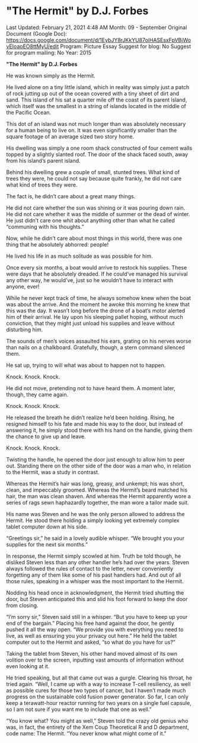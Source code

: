 # "The Hermit" by D.J. Forbes

Last Updated: February 21, 2021 4:48 AM
Month: 09 - September
Original Document (Google Doc): https://docs.google.com/document/d/1EybJY8rJKkYU87oiHASEsxFpVBjWovEIoaoEO8ttMyU/edit
Program: Picture Essay
Suggest for blog: No
Suggest for program mailing: No
Year: 2015

**"The Hermit" by D.J. Forbes**

He was known simply as the Hermit.

He lived alone on a tiny little island, which in reality was simply just a patch of rock jutting up out of the ocean covered with a tiny sheet of dirt and sand. This island of his sat a quarter mile off the coast of its parent island, which itself was the smallest in a string of islands located in the middle of the Pacific Ocean.

This dot of an island was not much longer than was absolutely necessary for a human being to live on. It was even significantly smaller than the square footage of an average sized two story home.

His dwelling was simply a one room shack constructed of four cement walls topped by a slightly slanted roof. The door of the shack faced south, away from his island’s parent island.

Behind his dwelling grew a couple of small, stunted trees. What kind of trees they were, he could not say because quite frankly, he did not care what kind of trees they were.

The fact is, he didn’t care about a great many things.

He did not care whether the sun was shining or it was pouring down rain. He did not care whether it was the middle of summer or the dead of winter. He just didn’t care one whit about anything other than what he called “communing with his thoughts.”

Now, while he didn’t care about most things in this world, there was one thing that he absolutely abhorred: people!

He lived his life in as much solitude as was possible for him.

Once every six months, a boat would arrive to restock his supplies. These were days that he absolutely dreaded. If he could’ve managed his survival any other way, he would’ve, just so he wouldn’t have to interact with anyone, ever!

While he never kept track of time, he always somehow knew when the boat was about the arrive. And the moment he awoke this morning he knew that this was the day. It wasn’t long before the drone of a boat’s motor alerted him of their arrival. He lay upon his sleeping pallet hoping, without much conviction, that they might just unload his supplies and leave without disturbing him.

The sounds of men’s voices assaulted his ears, grating on his nerves worse than nails on a chalkboard. Gratefully, though, a stern command silenced them.

He sat up, trying to will what was about to happen not to happen.

Knock. Knock. Knock.

He did not move, pretending not to have heard them. A moment later, though, they came again.

Knock. Knock. Knock.

He released the breath he didn’t realize he’d been holding. Rising, he resigned himself to his fate and made his way to the door, but instead of answering it, he simply stood there with his hand on the handle, giving them the chance to give up and leave.

Knock. Knock. Knock.

Twisting the handle, he opened the door just enough to allow him to peer out. Standing there on the other side of the door was a man who, in relation to the Hermit, was a study in contrast.

Whereas the Hermit’s hair was long, greasy, and unkempt; his was short, clean, and impeccably groomed. Whereas the Hermit’s beard matched his hair, the man was clean shaven. And whereas the Hermit apparently wore a series of rags sewn haphazardly together, the man wore a tailor made suit.

His name was Steven and he was the only person allowed to address the Hermit. He stood there holding a simply looking yet extremely complex tablet computer down at his side.

“Greetings sir,” he said in a lovely audible whisper. “We brought you your supplies for the next six months.”

In response, the Hermit simply scowled at him. Truth be told though, he disliked Steven less than any other handler he’s had over the years. Steven always followed the rules of contact to the letter, never conveniently forgetting any of them like some of his past handlers had. And out of all those rules, speaking in a whisper was the most important to the Hermit.

Nodding his head once in acknowledgment, the Hermit tried shutting the door, but Steven anticipated this and slid his foot forward to keep the door from closing.

“I’m sorry sir,” Steven said still in a whisper. “But you have to keep up your end of the bargain.” Placing his free hand against the door, he gently pushed it all the way open. “We provide you with everything you need to live, as well as ensuring you your privacy out here.” He held the tablet computer out to the Hermit and asked, “so what do you have for us?”

Taking the tablet from Steven, his other hand moved almost of its own volition over to the screen, inputting vast amounts of information without even looking at it.

He tried speaking, but all that came out was a gurgle. Clearing his throat, he tried again. “Well, I came up with a way to increase T-cell resiliency, as well as possible cures for those two types of cancer, but I haven’t made much progress on the sustainable cold fusion power generator. So far, I can only keep a terawatt-hour reactor running for two years on a single fuel capsule, so I am not sure if you want me to include that one as well.”

“You know what? You might as well,” Steven told the crazy old genius who was, in fact, the entirety of the Xem Coup Theoretical R and D department, code name: The Hermit. “You never know what might come of it.”